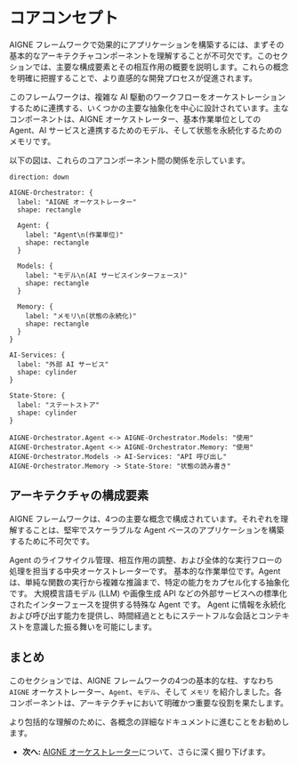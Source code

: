 # コアコンセプト

AIGNE フレームワークで効果的にアプリケーションを構築するには、まずその基本的なアーキテクチャコンポーネントを理解することが不可欠です。このセクションでは、主要な構成要素とその相互作用の概要を説明します。これらの概念を明確に把握することで、より直感的な開発プロセスが促進されます。

このフレームワークは、複雑な AI 駆動のワークフローをオーケストレーションするために連携する、いくつかの主要な抽象化を中心に設計されています。主なコンポーネントは、AIGNE オーケストレーター、基本作業単位としての Agent、AI サービスと連携するためのモデル、そして状態を永続化するためのメモリです。

以下の図は、これらのコアコンポーネント間の関係を示しています。

```d2
direction: down

AIGNE-Orchestrator: {
  label: "AIGNE オーケストレーター"
  shape: rectangle

  Agent: {
    label: "Agent\n(作業単位)"
    shape: rectangle
  }

  Models: {
    label: "モデル\n(AI サービスインターフェース)"
    shape: rectangle
  }

  Memory: {
    label: "メモリ\n(状態の永続化)"
    shape: rectangle
  }
}

AI-Services: {
  label: "外部 AI サービス"
  shape: cylinder
}

State-Store: {
  label: "ステートストア"
  shape: cylinder
}

AIGNE-Orchestrator.Agent <-> AIGNE-Orchestrator.Models: "使用"
AIGNE-Orchestrator.Agent <-> AIGNE-Orchestrator.Memory: "使用"
AIGNE-Orchestrator.Models -> AI-Services: "API 呼び出し"
AIGNE-Orchestrator.Memory -> State-Store: "状態の読み書き"
```

## アーキテクチャの構成要素

AIGNE フレームワークは、4つの主要な概念で構成されています。それぞれを理解することは、堅牢でスケーラブルな Agent ベースのアプリケーションを構築するために不可欠です。

<x-cards data-columns="2">
  <x-card data-title="AIGNE" data-icon="lucide:box" data-href="/developer-guide/core-concepts/aigne-engine">
    Agent のライフサイクル管理、相互作用の調整、および全体的な実行フローの処理を担当する中央オーケストレーターです。
  </x-card>
  <x-card data-title="Agents" data-icon="lucide:bot" data-href="/developer-guide/core-concepts/agents">
    基本的な作業単位です。Agent は、単純な関数の実行から複雑な推論まで、特定の能力をカプセル化する抽象化です。
  </x-card>
  <x-card data-title="Models" data-icon="lucide:brain-circuit" data-href="/developer-guide/core-concepts/models">
    大規模言語モデル (LLM) や画像生成 API などの外部サービスへの標準化されたインターフェースを提供する特殊な Agent です。
  </x-card>
  <x-card data-title="Memory" data-icon="lucide:database" data-href="/developer-guide/core-concepts/memory">
    Agent に情報を永続化および呼び出す能力を提供し、時間経過とともにステートフルな会話とコンテキストを意識した振る舞いを可能にします。
  </x-card>
</x-cards>

## まとめ

このセクションでは、AIGNE フレームワークの4つの基本的な柱、すなわち `AIGNE` オーケストレーター、`Agent`、`モデル`、そして `メモリ` を紹介しました。各コンポーネントは、アーキテクチャにおいて明確かつ重要な役割を果たします。

より包括的な理解のために、各概念の詳細なドキュメントに進むことをお勧めします。

*   **次へ:** [AIGNE オーケストレーター](./developer-guide-core-concepts-aigne-engine.md)について、さらに深く掘り下げます。
